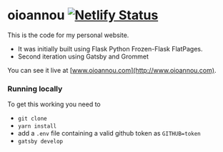 # oioannou [![Netlify Status](https://api.netlify.com/api/v1/badges/c8ac9867-3466-4573-a88e-b5776cf70c82/deploy-status)](https://app.netlify.com/sites/oorestisime/deploys)

This is the code for my personal website.

- It was initially built using Flask Python Frozen-Flask FlatPages.
- Second iteration using Gatsby and Grommet

You can see it live at [www.oioannou.com](http://www.oioannou.com).

### Running locally

To get this working you need to

- `git clone`
- `yarn install`
- add a `.env` file containing a valid github token as `GITHUB=token`
- `gatsby develop`

